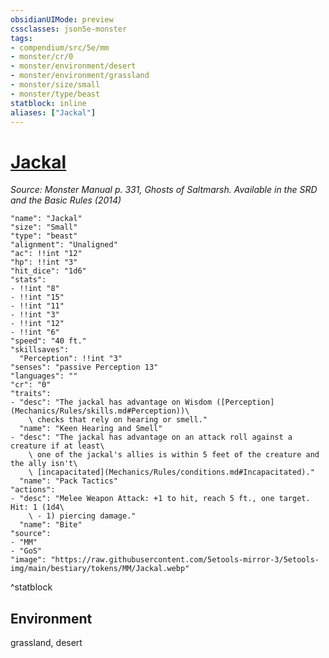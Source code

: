 ```yaml
---
obsidianUIMode: preview
cssclasses: json5e-monster
tags:
- compendium/src/5e/mm
- monster/cr/0
- monster/environment/desert
- monster/environment/grassland
- monster/size/small
- monster/type/beast
statblock: inline
aliases: ["Jackal"]
---
```

# [Jackal](Mechanics\bestiary\beast/jackal.md)
*Source: Monster Manual p. 331, Ghosts of Saltmarsh. Available in the <span title='Systems Reference Document (5.1)'>SRD</span> and the Basic Rules (2014)*  

```statblock
"name": "Jackal"
"size": "Small"
"type": "beast"
"alignment": "Unaligned"
"ac": !!int "12"
"hp": !!int "3"
"hit_dice": "1d6"
"stats":
- !!int "8"
- !!int "15"
- !!int "11"
- !!int "3"
- !!int "12"
- !!int "6"
"speed": "40 ft."
"skillsaves":
  "Perception": !!int "3"
"senses": "passive Perception 13"
"languages": ""
"cr": "0"
"traits":
- "desc": "The jackal has advantage on Wisdom ([Perception](Mechanics/Rules/skills.md#Perception))\
    \ checks that rely on hearing or smell."
  "name": "Keen Hearing and Smell"
- "desc": "The jackal has advantage on an attack roll against a creature if at least\
    \ one of the jackal's allies is within 5 feet of the creature and the ally isn't\
    \ [incapacitated](Mechanics/Rules/conditions.md#Incapacitated)."
  "name": "Pack Tactics"
"actions":
- "desc": "Melee Weapon Attack: +1 to hit, reach 5 ft., one target. Hit: 1 (1d4\
    \ - 1) piercing damage."
  "name": "Bite"
"source":
- "MM"
- "GoS"
"image": "https://raw.githubusercontent.com/5etools-mirror-3/5etools-img/main/bestiary/tokens/MM/Jackal.webp"
```
^statblock

## Environment

grassland, desert